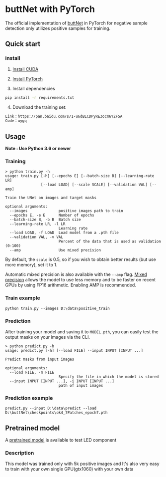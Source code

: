 # buttNet with PyTorch


The official implementation of [buttNet](https://arxiv.org/abs/2301.10584) in PyTorch for negative sample detection only utilizes positive samples for training.
## Quick start

### install

1. [Install CUDA](https://developer.nvidia.com/cuda-downloads)

2. [Install PyTorch](https://pytorch.org/get-started/locally/)

3. Install dependencies
```bash
pip install -r requirements.txt
```

4. Download the training set:
```bash
Link：https://pan.baidu.com/s/1-u6dBLCDPyRE3ocm6YZFSA 
Code：uygq
```


## Usage
**Note : Use Python 3.6 or newer**


### Training

```console
> python train.py -h
usage: train.py [-h] [--epochs E] [--batch-size B] [--learning-rate LR]
                [--load LOAD] [--scale SCALE] [--validation VAL] [--amp]

Train the UNet on images and target masks

optional arguments:
  --images              positive images path to train
  --epochs E, -e E      Number of epochs
  --batch-size B, -b B  Batch size
  --learning-rate LR, -l LR
                        Learning rate
  --load LOAD, -f LOAD  Load model from a .pth file
  --validation VAL, -v VAL
                        Percent of the data that is used as validation (0-100)
  --amp                 Use mixed precision
```

By default, the `scale` is 0.5, so if you wish to obtain better results (but use more memory), set it to 1.

Automatic mixed precision is also available with the `--amp` flag. [Mixed precision](https://arxiv.org/abs/1710.03740) allows the model to use less memory and to be faster on recent GPUs by using FP16 arithmetic. Enabling AMP is recommended.

### Train example

```console
python train.py --images D:\data\positive_train
```

### Prediction

After training your model and saving it to `MODEL.pth`, you can easily test the output masks on your images via the CLI.


```console
> python predict.py -h
usage: predict.py [-h] [--load FILE] --input INPUT [INPUT ...]

Predict masks from input images

optional arguments:
  --load FILE, -m FILE
                        Specify the file in which the model is stored
  --input INPUT [INPUT ...], -i INPUT [INPUT ...]
                        path of input images
```
### Prediction example
```console
predict.py --input D:\data\predict --load D:\buttNet\checkpoints\ok4_7Patches_epoch7.pth
```

## Pretrained model
A [pretrained model](https://github.com/Davidleeeeee/buttNet/releases/download/v1/ok4_7Patches_epoch7.pth) is available to test LED component

### Description
This model was trained only with 5k positive images and It's also very easy to train with your own single GPU(gtx1060) with your own data
